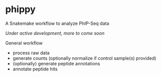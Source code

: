 # phippy
A Snakemake workflow to analyze PhIP-Seq data

*Under active development, more to come soon*

General workflow
 - process raw data
 - generate counts (optionally normalize if control sample(s) provided)
 - (optionally) generate peptide annotations
 - annotate peptide hits
